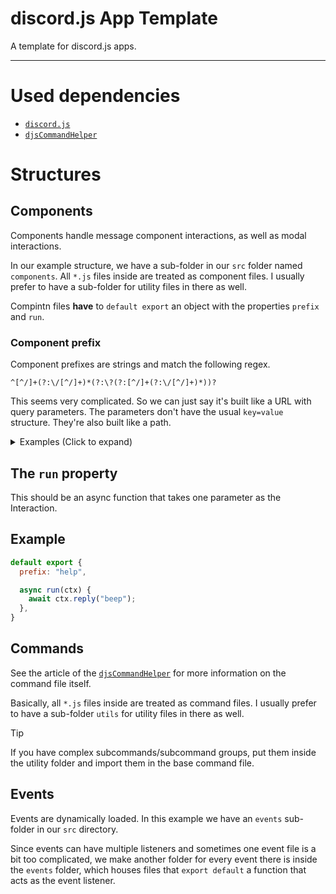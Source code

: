 # discord.js App Template
A template for discord.js apps.

------

# Used dependencies

- [`discord.js`](https://discord.js.org/)
- [`djsCommandHelper`](https://github.com/The-LukeZ/djsCommandHelper)

# Structures

## Components

Components handle message component interactions, as well as modal interactions.

In our example structure, we have a sub-folder in our `src` folder named `components`. All `*.js` files inside are treated as component files. I usually prefer to have a sub-folder for utility files in there as well.

Compintn files **have** to `default export` an object with the properties `prefix` and `run`.

### Component prefix

Component prefixes are strings and match the following regex.

```regex
^[^/]+(?:\/[^/]+)*(?:\?(?:[^/]+(?:\/[^/]+)*))?
```

This seems very complicated. So we can just say it's built like a URL with query parameters.
The parameters don't have the usual `key=value` structure. They're also built like a path.

<details>
  <summary>Examples (Click to expand)</summary>
 
### Examples

- Simple component: `help`
- Sub component (e.g. for a specific help-page): `help/commands`
- Component with param (e.g. for a pagination system you have to pass the current page): `some/component/page?2`
- Everything: `foo/bar?fizz/buzz/123`
</details>

## The `run` property

This should be an async function that takes one parameter as the Interaction.

## Example

```js
default export {
  prefix: "help",

  async run(ctx) {
    await ctx.reply("beep");
  },
}
```

## Commands

See the article of the [`djsCommandHelper`](https://github.com/The-LukeZ/djsCommandHelper?tab=readme-ov-file#the-command-file) for more information on the command file itself.

Basically, all `*.js` files inside are treated as command files. I usually prefer to have a sub-folder `utils` for utility files in there as well.

> [!TIP]
> If you have complex subcommands/subcommand groups, put them inside the utility folder and import them in the base command file.

## Events

Events are dynamically loaded. In this example we have an `events` sub-folder in our `src` directory.

Since events can have multiple listeners and sometimes one event file is a bit too complicated, we make another folder for every event there is inside the `events` folder, which houses files that `export default` a function that acts as the event listener.
